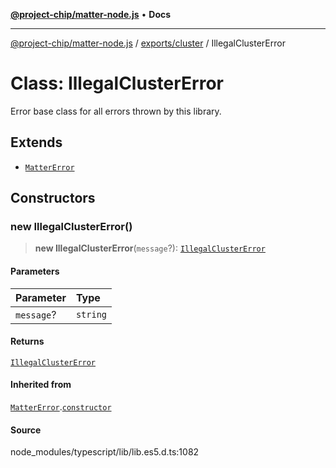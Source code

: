 [**@project-chip/matter-node.js**](../../../README.md) • **Docs**

***

[@project-chip/matter-node.js](../../../modules.md) / [exports/cluster](../README.md) / IllegalClusterError

# Class: IllegalClusterError

Error base class for all errors thrown by this library.

## Extends

- [`MatterError`](../../common/classes/MatterError.md)

## Constructors

### new IllegalClusterError()

> **new IllegalClusterError**(`message`?): [`IllegalClusterError`](IllegalClusterError.md)

#### Parameters

| Parameter | Type |
| :------ | :------ |
| `message`? | `string` |

#### Returns

[`IllegalClusterError`](IllegalClusterError.md)

#### Inherited from

[`MatterError`](../../common/classes/MatterError.md).[`constructor`](../../common/classes/MatterError.md#constructors)

#### Source

node\_modules/typescript/lib/lib.es5.d.ts:1082
